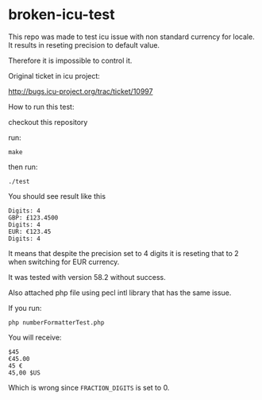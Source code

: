 # broken-icu-test

This repo was made to test icu issue with non standard currency for locale. It results in reseting precision to default value.

Therefore it is impossible to control it.

Original ticket in icu project:

http://bugs.icu-project.org/trac/ticket/10997


How to run this test:

checkout this repository

run:

`make`

then run:

```
./test
```

You should see result like this

```
Digits: 4
GBP: £123.4500
Digits: 4
EUR: €123.45
Digits: 4
```


It means that despite the precision set to 4 digits it is reseting that to 2 when switching for EUR currency.

It was tested with version 58.2 without success.

Also attached php file using pecl intl library that has the same issue.

If you run:

`php numberFormatterTest.php`

You will receive:

```
$45
€45.00
45 €
45,00 $US
```


Which is wrong since `FRACTION_DIGITS` is set to 0.
